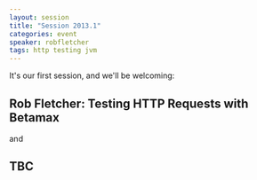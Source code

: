 ```yaml
---
layout: session
title: "Session 2013.1"
categories: event
speaker: robfletcher
tags: http testing jvm
---
```

It's our first session, and we'll be welcoming:

## Rob Fletcher: Testing HTTP Requests with Betamax

and

## TBC
